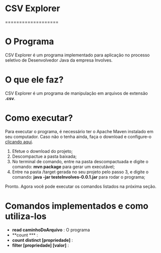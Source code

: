 # CSV Explorer 
===================

# O Programa
  CSV Explorer é um programa implementado para aplicação no processo seletivo de Desenvolvedor Java da empresa Involves.
  
# O que ele faz?
  CSV Explorer é um programa de manipulação em arquivos de extensão **.csv**.
   
# Como executar?
  Para executar o programa, é necessário ter o Apache Maven instalado em seu computador. Caso não o tenha ainda, faça o download e configure-o [clicando aqui](https://maven.apache.org/download.cgi).
  
1. Efetue o download do projeto;
2. Descompactue a pasta baixada;
3. No terminal de comando, entre na pasta descompactuada e digite o comando: **mvn package** para gerar um executável;
4. Entre na pasta /target gerada no seu projeto pelo passo 3, e digite o comando: **java -jar testeInvolves-0.0.1.jar** para rodar o programa;

Pronto. Agora você pode executar os comandos listados na próxima seção.

# Comandos implementados e como utiliza-los
  
  - **read caminhoDoArquivo** : O programa
  - **count *** :
  - **count distinct [propriedade]** :
  - **filter [propriedade] [valor]** :
